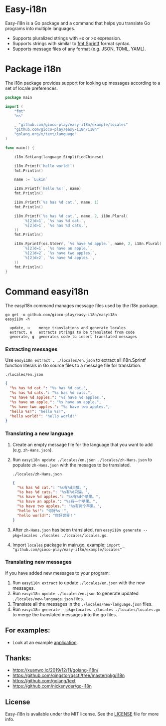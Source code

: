 # Easy-i18n

Easy-i18n is a Go package and a command that helps you translate Go programs into multiple languages.

- Supports pluralized strings with =x or >x expression.
- Supports strings with similar to [fmt.Sprintf](https://golang.org/pkg/fmt/) format syntax.
- Supports message files of any format (e.g. JSON, TOML, YAML).

# Package i18n

The i18n package provides support for looking up messages according to a set of locale preferences.

```go
package main

import (
	"fmt"
	"os"

	_ "github.com/gioco-play/easy-i18n/example/locales"
	"github.com/gioco-play/easy-i18n/i18n"
	"golang.org/x/text/language"
)

func main() {

	i18n.SetLang(language.SimplifiedChinese)

	i18n.Printf(`hello world!`)
	fmt.Println()

	name := `Lukin`

	i18n.Printf(`hello %s!`, name)
	fmt.Println()

	i18n.Printf(`%s has %d cat.`, name, 1)
	fmt.Println()

	i18n.Printf(`%s has %d cat.`, name, 2, i18n.Plural(
		`%[2]d=1`, `%s has %d cat.`,
		`%[2]d>1`, `%s has %d cats.`,
	))
	fmt.Println()

	i18n.Fprintf(os.Stderr, `%s have %d apple.`, name, 2, i18n.Plural(
		`%[2]d=1`, `%s have an apple.`,
		`%[2]d=2`, `%s have two apples.`,
		`%[2]d>2`, `%s have %d apples.`,
	))
	fmt.Println()
}
```

# Command easyi18n

The easyi18n command manages message files used by the i18n package.

```
go get -u github.com/gioco-play/easy-i18n/easyi18n
easyi18n -h

  update, u    merge translations and generate locales
  extract, e   extracts strings to be translated from code
  generate, g  generates code to insert translated messages
```

### Extracting messages

Use `easyi18n extract . ./locales/en.json` to extract all i18n.Sprintf function literals in Go source files to a message file for translation.

`./locales/en.json`
```json
{
  "%s has %d cat.": "%s has %d cat.",
  "%s has %d cats.": "%s has %d cats.",
  "%s have %d apples.": "%s have %d apples.",
  "%s have an apple.": "%s have an apple.",
  "%s have two apples.": "%s have two apples.",
  "hello %s!": "hello %s!",
  "hello world!": "hello world!"
}
```

### Translating a new language

1. Create an empty message file for the language that you want to add (e.g. `zh-Hans.json`).
2. Run `easyi18n update ./locales/en.json ./locales/zh-Hans.json` to populate `zh-Hans.json` with the mesages to be translated.

	`./locales/zh-Hans.json`
	```json
	{
	  "%s has %d cat.": "%s有%d只猫。",
	  "%s has %d cats.": "%s有%d只猫。",
	  "%s have %d apples.": "%s有%d个苹果。",
	  "%s have an apple.": "%s有一个苹果。",
	  "%s have two apples.": "%s有两个苹果。",
	  "hello %s!": "你好%s！",
	  "hello world!": "你好世界！"
	}
	```
3. After `zh-Hans.json` has been translated, run `easyi18n generate --pkg=locales ./locales ./locales/locales.go`.

4. Import `locales` package in main.go, example: `import _ "github.com/gioco-play/easy-i18n/example/locales"` 

### Translating new messages

If you have added new messages to your program:

1. Run `easyi18n extract` to update `./locales/en.json` with the new messages.
2. Run `easyi18n update ./locales/en.json` to generate updated `./locales/new-language.json` files.
3. Translate all the messages in the `./locales/new-language.json` files.
4. Run `easyi18n generate --pkg=locales ./locales ./locales/locales.go` to merge the translated messages into the go files.

## For examples:

- Look at an example [application](https://github.com/gioco-play/easy-i18n/tree/master/example).

## Thanks:

- https://xuanwo.io/2019/12/11/golang-i18n/
- https://github.com/qingstor/qsctl/tree/master/pkg/i18n
- https://github.com/golang/text
- https://github.com/nicksnyder/go-i18n

## License

Easy-i18n is available under the MIT license. See the [LICENSE](LICENSE) file for more info.